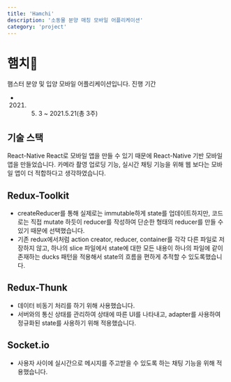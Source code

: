 ```yaml
---
title: 'Hamchi'
description: '소동물 분양 매칭 모바일 어플리케이션'
category: 'project'
---
```


# 햄치🐹
햄스터 분양 및 입양 모바일 어플리케이션입니다.
진행 기간
- 2021. 5. 3 ~ 2021.5.21(총 3주)

## 기술 스택
React-Native
React로 모바일 앱을 만들 수 있기 때문에 React-Native 기반 모바일 앱을 만들었습니다.
카메라 촬영 업로딩 기능, 실시간 채팅 기능을 위해 웹 보다는 모바일 앱이 더 적합하다고 생각하였습니다.

## Redux-Toolkit
- createReducer를 통해 실제로는 immutable하게 state를 업데이트하지만, 코드로는 직접 mutate 하듯이 reducer를 작성하여 단순한 형태의 reducer를 만들 수 있기 때문에 선택했습니다. 
- 기존 redux에서처럼 action creator, reducer, container를 각각 다른 파일로 저장하지 않고, 하나의 slice 파일에서 state에 대한 모든 내용이 하나의 파일에 같이 존재하는 ducks 패턴을 적용해서 state의 흐름을 편하게 추적할 수 있도록했습니다.

## Redux-Thunk
- 데이터 비동기 처리를 하기 위해 사용했습니다. 
- 서버와의 통신 상태를 관리하여 상태에 따른 UI를 나타내고, adapter를 사용하여 정규화된 state를 사용하기 위해 적용했습니다.

## Socket.io
- 사용자 사이에 실시간으로 메시지를 주고받을 수 있도록 하는 채팅 기능을 위해 적용했습니다.